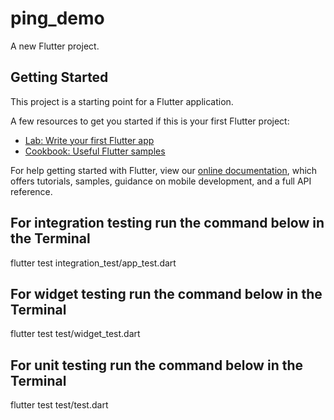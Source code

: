 # ping_demo

A new Flutter project.

## Getting Started

This project is a starting point for a Flutter application.

A few resources to get you started if this is your first Flutter project:

- [Lab: Write your first Flutter app](https://flutter.dev/docs/get-started/codelab)
- [Cookbook: Useful Flutter samples](https://flutter.dev/docs/cookbook)

For help getting started with Flutter, view our
[online documentation](https://flutter.dev/docs), which offers tutorials,
samples, guidance on mobile development, and a full API reference.


## For integration testing run the command below in the Terminal
flutter test integration_test/app_test.dart


## For widget testing run the command below in the Terminal
flutter test test/widget_test.dart

## For unit testing run the command below in the Terminal
flutter test test/test.dart

